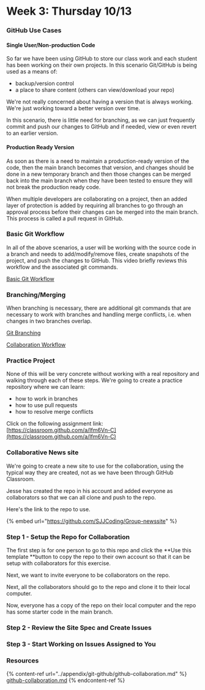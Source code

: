 # Week 3: Thursday 10/13

### GitHub Use Cases

#### Single User/Non-production Code

So far we have been using GitHub to store our class work and each student has been working on their own projects.  In this scenario Git/GitHub is being used as a means of:

* backup/version control
* a place to share content (others can view/download your repo)

We're not really concerned about having a version that is always working. We're just working toward a better version over time.

In this scenario, there is little need for branching, as we can just frequently commit and push our changes to GitHub and if needed, view or even revert to an earlier version.

#### Production Ready Version

As soon as there is a need to maintain a production-ready version of the code, then the main branch becomes that version, and changes should be done in a new temporary branch and then those changes can be merged back into the main branch when they have been tested to ensure they will not break the production ready code.

When multiple developers are collaborating on a project, then an added layer of protection is added by requiring all branches to go through an approval process before their changes can be merged into the main branch. This process is called a pull request in GitHub.



### Basic Git Workflow

In all of the above scenarios, a user will be working with the source code in a branch and needs to add/modify/remove files, create snapshots of the project, and push the changes to GitHub. This video briefly reviews this workflow and the associated git commands.

[Basic Git Workflow](https://codewithmosh.com/courses/1120640/lectures/24393738)

### Branching/Merging

When branching is necessary, there are additional git commands that are necessary to work with branches and handling merge conflicts, i.e. when changes in two branches overlap.

[Git Branching](https://codewithmosh.com/courses/1120640/lectures/24394230)

[Collaboration Workflow](https://codewithmosh.com/courses/1120640/lectures/24394587)

### Practice Project

None of this will be very concrete without working with a real repository and walking through each of these steps. We're going to create a practice repository where we can learn:

* how to work in branches
* how to use pull requests
* how to resolve merge conflicts

Click on the following assignment link: [https://classroom.github.com/a/Ifm6Vn-C](https://classroom.github.com/a/Ifm6Vn-C)



### Collaborative News site

We're going to create a new site to use for the collaboration, using the typical way they are created, not as we have been through GitHub Classroom.

Jesse has created the repo in his account and added everyone as collaborators so that we can all clone and push to the repo.

Here's the link to the repo to use.

{% embed url="https://github.com/SJJCoding/Group-newssite" %}

### Step 1 - Setup the Repo for Collaboration

The first step is for one person to go to this repo and click the **Use this template  **button to copy the repo to their own account so that it can be setup with collaborators for this exercise.

Next, we want to invite everyone to be collaborators on the repo. 

Next, all the collaborators should go to the repo and clone it to their local computer.

Now, everyone has a copy of the repo on their local computer and the repo has some starter code in the main branch.

### Step 2 - Review the Site Spec and Create Issues

### Step 3 - Start Working on Issues Assigned to You



### Resources 

{% content-ref url="../appendix/git-github/github-collaboration.md" %}
[github-collaboration.md](../appendix/git-github/github-collaboration.md)
{% endcontent-ref %}

###

###

